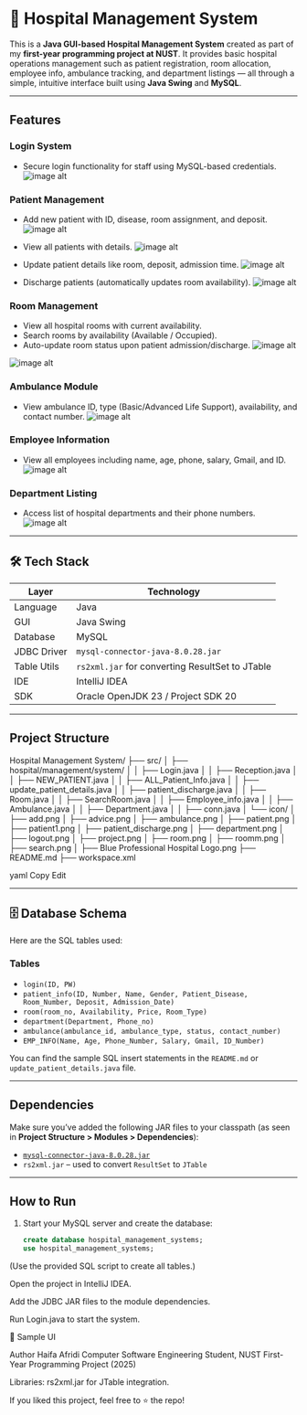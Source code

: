 # 🏥 Hospital Management System

This is a **Java GUI-based Hospital Management System** created as part of my **first-year programming project at NUST**. It provides basic hospital operations management such as patient registration, room allocation, employee info, ambulance tracking, and department listings — all through a simple, intuitive interface built using **Java Swing** and **MySQL**.

---

##  Features

###  Login System
- Secure login functionality for staff using MySQL-based credentials.
![image alt](https://github.com/haifao-ok/hospital-management-system/blob/main/assets/login.png?raw=true)

###  Patient Management
- Add new patient with ID, disease, room assignment, and deposit.
![image alt](https://github.com/haifao-ok/hospital-management-system/blob/main/assets/new%20patient%20form.png?raw=true)

- View all patients with details.
![image alt](https://github.com/haifao-ok/hospital-management-system/blob/main/assets/patient%20details.png?raw=true)

- Update patient details like room, deposit, admission time.
![image alt](https://github.com/haifao-ok/hospital-management-system/blob/main/assets/update%20patient%20details.png?raw=true)

- Discharge patients (automatically updates room availability).
  ![image alt](https://github.com/haifao-ok/hospital-management-system/blob/main/assets/checkout.png?raw=true)

###  Room Management
- View all hospital rooms with current availability.
- Search rooms by availability (Available / Occupied).
- Auto-update room status upon patient admission/discharge.
 ![image alt](https://github.com/haifao-ok/hospital-management-system/blob/main/assets/search%20room.png?raw=true)

 ![image alt](https://github.com/haifao-ok/hospital-management-system/blob/main/assets/room%20info.png?raw=true)

###  Ambulance Module
- View ambulance ID, type (Basic/Advanced Life Support), availability, and contact number.
  ![image alt](https://github.com/haifao-ok/hospital-management-system/blob/main/assets/ambulance.png?raw=true)

###  Employee Information
- View all employees including name, age, phone, salary, Gmail, and ID.
 ![image alt](https://github.com/haifao-ok/hospital-management-system/blob/main/assets/employee%20info.png?raw=true)

###  Department Listing
- Access list of hospital departments and their phone numbers.
 ![image alt](https://github.com/haifao-ok/hospital-management-system/blob/main/assets/departments.png?raw=true)
---

## 🛠 Tech Stack

| Layer       | Technology                                |
|-------------|--------------------------------------------|
| Language    | Java                                       |
| GUI         | Java Swing                                 |
| Database    | MySQL                                      |
| JDBC Driver | `mysql-connector-java-8.0.28.jar`          |
| Table Utils | `rs2xml.jar` for converting ResultSet to JTable |
| IDE         | IntelliJ IDEA                              |
| SDK         | Oracle OpenJDK 23 / Project SDK 20         |

---

##  Project Structure

Hospital Management System/
├── src/
│ ├── hospital/management/system/
│ │ ├── Login.java
│ │ ├── Reception.java
│ │ ├── NEW_PATIENT.java
│ │ ├── ALL_Patient_Info.java
│ │ ├── update_patient_details.java
│ │ ├── patient_discharge.java
│ │ ├── Room.java
│ │ ├── SearchRoom.java
│ │ ├── Employee_info.java
│ │ ├── Ambulance.java
│ │ ├── Department.java
│ │ ├── conn.java
│ └── icon/
│ ├── add.png
│ ├── advice.png
│ ├── ambulance.png
│ ├── patient.png
│ ├── patient1.png
│ ├── patient_discharge.png
│ ├── department.png
│ ├── logout.png
│ ├── project.png
│ ├── room.png
│ ├── roomm.png
│ ├── search.png
│ ├── Blue Professional Hospital Logo.png
├── README.md
├── workspace.xml

yaml
Copy
Edit

---

## 🗄 Database Schema

Here are the SQL tables used:

###  Tables
- `login(ID, PW)`
- `patient_info(ID, Number, Name, Gender, Patient_Disease, Room_Number, Deposit, Admission_Date)`
- `room(room_no, Availability, Price, Room_Type)`
- `department(Department, Phone_no)`
- `ambulance(ambulance_id, ambulance_type, status, contact_number)`
- `EMP_INFO(Name, Age, Phone_Number, Salary, Gmail, ID_Number)`

You can find the sample SQL insert statements in the `README.md` or `update_patient_details.java` file.

---

##  Dependencies

Make sure you’ve added the following JAR files to your classpath (as seen in **Project Structure > Modules > Dependencies**):

- [`mysql-connector-java-8.0.28.jar`](https://dev.mysql.com/downloads/connector/j/)
- `rs2xml.jar` – used to convert `ResultSet` to `JTable`

---

##  How to Run

1. Start your MySQL server and create the database:
   ```sql
   create database hospital_management_systems;
   use hospital_management_systems;
(Use the provided SQL script to create all tables.)

Open the project in IntelliJ IDEA.

Add the JDBC JAR files to the module dependencies.

Run Login.java to start the system.

📸 Sample UI

Author
Haifa Afridi
Computer Software Engineering Student, NUST
First-Year Programming Project (2025)


Libraries: rs2xml.jar for JTable integration.

If you liked this project, feel free to ⭐ the repo!
